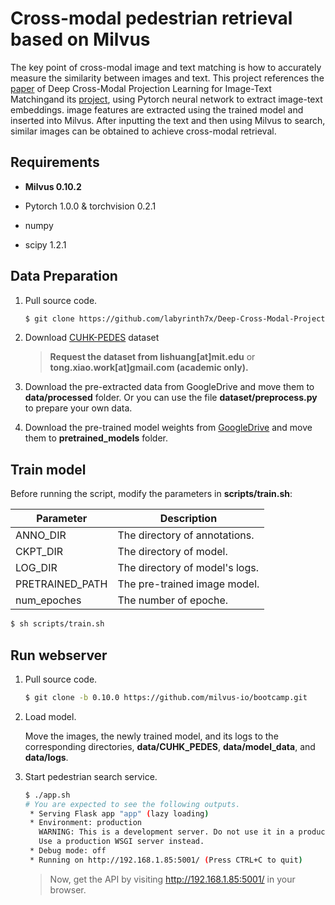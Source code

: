 # Cross-modal pedestrian retrieval based on Milvus

The key point of cross-modal image and text matching is how to accurately measure the similarity between images and text. This project references the [paper](https://openaccess.thecvf.com/content_ECCV_2018/papers/Ying_Zhang_Deep_Cross-Modal_Projection_ECCV_2018_paper.pdf) of Deep Cross-Modal Projection Learning for Image-Text Matchingand its [project](https://github.com/labyrinth7x/Deep-Cross-Modal-Projection-Learning-for-Image-Text-Matching), using Pytorch neural network to extract image-text embeddings. image features are extracted using the trained model and inserted into Milvus. After inputting the text and then using Milvus to search, similar images can be obtained to achieve cross-modal retrieval.

## Requirements

- **Milvus 0.10.2**

- Pytorch 1.0.0 & torchvision 0.2.1

- numpy

- scipy 1.2.1

## Data Preparation

1. Pull source code.

   ```bash
   $ git clone https://github.com/labyrinth7x/Deep-Cross-Modal-Projection-Learning-for-Image-Text-Matching.git
   ```

2. Download [CUHK-PEDES](https://github.com/ShuangLI59/Person-Search-with-Natural-Language-Description) dataset

   > **Request the dataset from lishuang[at]mit.edu** or **tong.xiao.work[at]gmail.com (academic only).**

3. Download the pre-extracted data from GoogleDrive and move them to **data/processed** folder. Or you can use the file **dataset/preprocess.py** to prepare your own data.
4. Download the pre-trained model weights from [GoogleDrive](https://drive.google.com/drive/folders/1LtTjWeGuLNvQYMTjdrYbdVjbxr7bLQQC?usp=sharing) and move them to **pretrained_models** folder.

## Train model

Before running the script, modify the parameters in **scripts/train.sh**:

| Parameter       | Description                    |
| --------------- | ------------------------------ |
| ANNO_DIR        | The directory of annotations.  |
| CKPT_DIR        | The directory of model.        |
| LOG_DIR         | The directory of model's logs. |
| PRETRAINED_PATH | The pre-trained image model.   |
| num_epoches     | The number of epoche.          |

```bash
$ sh scripts/train.sh  
```

## Run webserver

1. Pull source code.

   ```bash
   $ git clone -b 0.10.0 https://github.com/milvus-io/bootcamp.git
   ```

2. Load model.

   Move the images, the newly trained model, and its logs to the corresponding directories, **data/CUHK_PEDES**, **data/model_data**, and **data/logs**.

3. Start pedestrian search service.

   ```bash
   $ ./app.sh
   # You are expected to see the following outputs.
    * Serving Flask app "app" (lazy loading)
    * Environment: production
      WARNING: This is a development server. Do not use it in a production deployment.
      Use a production WSGI server instead.
    * Debug mode: off
    * Running on http://192.168.1.85:5001/ (Press CTRL+C to quit)
   ```

   > Now, get the API by visiting http://192.168.1.85:5001/ in your browser.